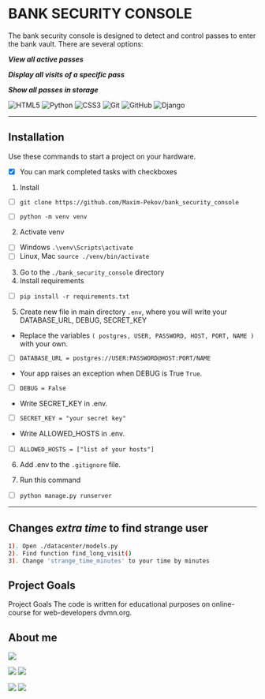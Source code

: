 # BANK SECURITY CONSOLE

The bank security console is designed to detect and control passes to enter the bank vault.
There are several options:

___View all active passes___

___Display all visits of a specific pass___

___Show all passes in storage___



![HTML5](https://img.shields.io/badge/html5-%23E34F26.svg?style=for-the-badge&logo=html5&logoColor=white)
![Python](https://img.shields.io/badge/python-3670A0?style=for-the-badge&logo=python&logoColor=ffdd54)
![CSS3](https://img.shields.io/badge/css3-%231572B6.svg?style=for-the-badge&logo=css3&logoColor=white)
![Git](https://img.shields.io/badge/git-%23F05033.svg?style=for-the-badge&logo=git&logoColor=white)
![GitHub](https://img.shields.io/badge/github-%23121011.svg?style=for-the-badge&logo=github&logoColor=white)
![Django](https://img.shields.io/badge/django-%23092E20.svg?style=for-the-badge&logo=django&logoColor=white)

---
## Installation
Use these commands to start a project on your hardware.
- [x] You can mark completed tasks with checkboxes 
1. Install

- [ ]    `git clone https://github.com/Maxim-Pekov/bank_security_console`

- [ ]    `python -m venv venv`
2. Activate venv    
- [ ] Windows  `.\venv\Scripts\activate`
- [ ] Linux, Mac  `source ./venv/bin/activate`
3. Go to the `./bank_security_console` directory
4. Install requirements

- [ ]    `pip install -r requirements.txt`

5. Create new file in main directory `.env`, where you will write your DATABASE_URL, DEBUG, SECRET_KEY
- Replace the variables `( postgres, USER, PASSWORD, HOST, PORT, NAME )` with your own.
- [ ]    `DATABASE_URL = postgres://USER:PASSWORD@HOST:PORT/NAME`
    

- Your app raises an exception when DEBUG is True `True`.

- [ ]    `DEBUG = False`


- Write SECRET_KEY in .env.
- [ ] `SECRET_KEY = "your secret key"`


- Write ALLOWED_HOSTS in .env.
- [ ] `ALLOWED_HOSTS = ["list of your hosts"]`

6. Add .env to the `.gitignore` file.


7. Run this command

- [ ]   `python manage.py runserver`
---

## Changes _extra time_ to find strange user
```bash
1). Open ./datacenter/models.py
2). Find function find_long_visit()
3). Change 'strange_time_minutes' to your time by minutes
```

## Project Goals
Project Goals
The code is written for educational purposes on online-course for web-developers dvmn.org.

## About me



[//]: # (Карточка профиля: )
![](https://github-profile-summary-cards.vercel.app/api/cards/profile-details?username=Maxim-Pekov&theme=solarized_dark)

[//]: # (Статистика языков в коммитах:)
[//]: # (Статистика языков в репозиториях:)
![](https://github-profile-summary-cards.vercel.app/api/cards/most-commit-language?username=Maxim-Pekov&theme=solarized_dark)
![](https://github-profile-summary-cards.vercel.app/api/cards/repos-per-language?username=Maxim-Pekov&theme=solarized_dark)



[//]: # (Статистика профиля:)
[//]: # (Данные по коммитам за сутки:)
![](https://github-profile-summary-cards.vercel.app/api/cards/stats?username=Maxim-Pekov&theme=solarized_dark)
![](https://github-profile-summary-cards.vercel.app/api/cards/productive-time?username=Maxim-Pekov&theme=solarized_dark)

[//]: # ([![trophy]&#40;https://github-profile-trophy.vercel.app/?username=Maxim-Pekov&#41;]&#40;https://github.com/ryo-ma/github-profile-trophy&#41;)